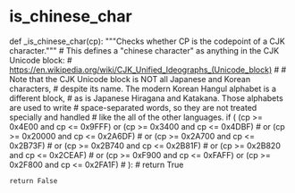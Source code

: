 # is_chinese_char



def _is_chinese_char(cp):
    """Checks whether CP is the codepoint of a CJK character."""
    # This defines a "chinese character" as anything in the CJK Unicode block:
    #   https://en.wikipedia.org/wiki/CJK_Unified_Ideographs_(Unicode_block)
    #
    # Note that the CJK Unicode block is NOT all Japanese and Korean characters,
    # despite its name. The modern Korean Hangul alphabet is a different block,
    # as is Japanese Hiragana and Katakana. Those alphabets are used to write
    # space-separated words, so they are not treated specially and handled
    # like the all of the other languages.
    if (
            (cp >= 0x4E00 and cp <= 0x9FFF)
            or (cp >= 0x3400 and cp <= 0x4DBF)  #
            or (cp >= 0x20000 and cp <= 0x2A6DF)  #
            or (cp >= 0x2A700 and cp <= 0x2B73F)  #
            or (cp >= 0x2B740 and cp <= 0x2B81F)  #
            or (cp >= 0x2B820 and cp <= 0x2CEAF)  #
            or (cp >= 0xF900 and cp <= 0xFAFF)
            or (cp >= 0x2F800 and cp <= 0x2FA1F)  #
    ):  #
        return True

    return False
